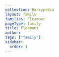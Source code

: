 ```yaml
---
collection: Harrypedia
layout: family
families: Fleamont
pageType: family
title: Fleamont
author:
tags: ["family"]
sidebar:
  order: 1
---
```

